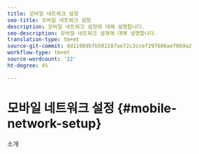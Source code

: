 ```yaml
---
title: 모바일 네트워크 설정
seo-title: 모바일 네트워크 설정
description: 모바일 네트워크 설정에 대해 설명합니다.
seo-description: 모바일 네트워크 설정에 대해 설명합니다.
translation-type: tm+mt
source-git-commit: dd1198dbfb502287ae72c3ccef297606aef069a2
workflow-type: tm+mt
source-wordcount: '22'
ht-degree: 4%

---
```



# 모바일 네트워크 설정 {#mobile-network-setup}

소개

